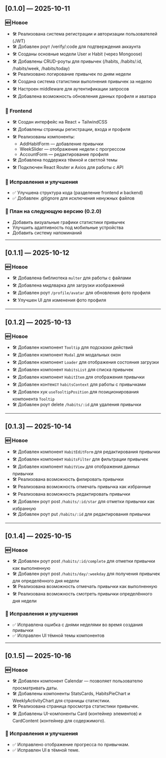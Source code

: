 ## [0.1.0] — 2025-10-11

### 🆕 Новое

- 🛠️ Реализована система регистрации и авторизации пользователей (JWT)
- 🛠️ Добавлен роут /verify/:code для подтверждения аккаунта
- 🛠️ Созданы основные модели User и Habit (через Mongoose)
- 🛠️ Добавлены CRUD-роуты для привычек (/habits, /habits/:id, /habits/week, /habits/today)
- 🛠️ Реализовано логирование привычек по дням недели
- 🛠️ Создана система статистики выполнения привычек за неделю
- 🛠️ Настроен middleware для аутентификации запросов
- 🛠️ Добавлена возможность обновления данных профиля и аватара

### 🎨 Frontend

- 🛠️ Создан интерфейс на React + TailwindCSS
- 🛠️ Добавлены страницы регистрации, входа и профиля
- 🛠️ Реализованы компоненты:
  - AddHabitForm — добавление привычки
  - WeekSlider — отображение недели с прогрессом
  - AccountForm — редактирование профиля
- 🛠️ Добавлена поддержка тёмной и светлой темы
- 🛠️ Подключен React Router и Axios для работы с API

### 🐞 Исправления и улучшения

- ✅ Улучшена структура кода (разделение frontend и backend)
- ✅ Добавлен .gitignore для исключения ненужных файлов

### 🧠 План на следующую версию (0.2.0)

- Добавить визуальные графики статистики привычек
- Улучшить адаптивность под мобильные устройства
- Добавить систему напоминаний

---

## [0.1.1] — 2025-10-12

### 🆕 Новое

- 🛠️ Добавлена библиотека `multer` для работы с файлами
- 🛠️ Добавлена мидлварка для загрузки изображений
- 🛠️ Добавлен роут `/profile/avatar` для обновления фото профиля
- 🛠️ Улучшен UI для изменения фото профиля

---

## [0.1.2] — 2025-10-13

### 🆕 Новое

- 🛠️ Добавлен компонент `Tooltip` для подсказки действий
- 🛠️ Добавлен компонент `Modal` для модальных окон
- 🛠️ Добавлен компонент `Loader` для отображения состояния загрузки
- 🛠️ Добавлен компонент `HabitsList` для списка привычек
- 🛠️ Добавлен компонент `HabitItem` для отображения привычки
- 🛠️ Добавлен контекст `habitsContext` для работы с привычками
- 🛠️ Добавлен хук `useTooltipPosition` для позиционирования компонента `Tooltip`
- 🛠️ Добавлен роут delete `/habits/:id` для удаления привычки

---

## [0.1.3] — 2025-10-14

### 🆕 Новое

- 🛠️ Добавлен компонент `HabitEditForm` для редактирования привычки
- 🛠️ Добавлен компонент `HabitsFilter` для фильтрации привычек
- 🛠️ Добавлен компонент `HabitView` для отображения данных привычки
- 🛠️ Реализована возможность филировать привычки
- 🛠️ Реализована возможность отмечать привычка как избранные
- 🛠️ Реализована возможность редактировать привычки
- 🛠️ Добавлен роут post `/habits/:id/star` для отметки привычки как избранную
- 🛠️ Добавлен роут put `/habits/:id` для редактирования привычки

---

## [0.1.4] — 2025-10-15

### 🆕 Новое

- 🛠️ Добавлен роут post `/habits/:id/complete` для отметки привычки как выполненную
- 🛠️ Добавлен роут post `/habits/day/:weekday` для получения привычек для определённого дня недели
- 🛠️ Реализована возможность отмечать привычки как выполненную
- 🛠️ Реализована возможность смотреть привычки определённого дня недели

### 🐞 Исправления и улучшения

- ✅ Исправлена ошибка с днями неделями во время создания привычки
- ✅ Исправлен UI тёмной темы компонентов

---

## [0.1.5] — 2025-10-16

### 🆕 Новое

- 🛠️ Добавлен компонент Calendar — позволяет пользователю просматривать даты.
- 🛠️ Добавлены компоненты StatsCards, HabitsPieChart и WeeklyActivityChart для страницы статистики.
- 🛠️ Реализована страница просмотра статистики привычек.
- 🛠️ Добавлены UI-компоненты Card (контейнер элементов) и CardContent (контейнер для содержимого).

### 🐞 Исправления и улучшения

- ✅ Исправлено отображение прогресса по привычкам.
- ✅ Исправлен UI в тёмной теме.
